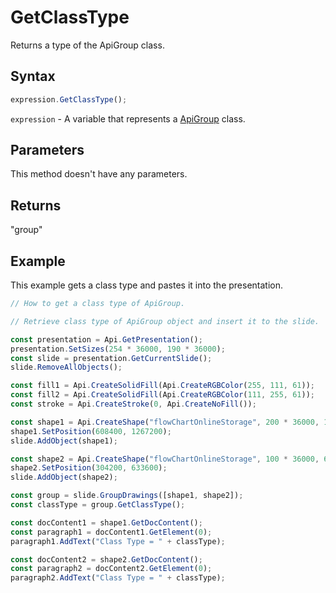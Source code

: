 # GetClassType

Returns a type of the ApiGroup class.

## Syntax

```javascript
expression.GetClassType();
```

`expression` - A variable that represents a [ApiGroup](../ApiGroup.md) class.

## Parameters

This method doesn't have any parameters.

## Returns

"group"

## Example

This example gets a class type and pastes it into the presentation.

```javascript editor-pptx
// How to get a class type of ApiGroup.

// Retrieve class type of ApiGroup object and insert it to the slide.

const presentation = Api.GetPresentation();
presentation.SetSizes(254 * 36000, 190 * 36000);
const slide = presentation.GetCurrentSlide();
slide.RemoveAllObjects();

const fill1 = Api.CreateSolidFill(Api.CreateRGBColor(255, 111, 61));
const fill2 = Api.CreateSolidFill(Api.CreateRGBColor(111, 255, 61));
const stroke = Api.CreateStroke(0, Api.CreateNoFill());

const shape1 = Api.CreateShape("flowChartOnlineStorage", 200 * 36000, 130 * 36000, fill1, stroke);
shape1.SetPosition(608400, 1267200);
slide.AddObject(shape1);

const shape2 = Api.CreateShape("flowChartOnlineStorage", 100 * 36000, 65 * 36000, fill2, stroke);
shape2.SetPosition(304200, 633600);
slide.AddObject(shape2);

const group = slide.GroupDrawings([shape1, shape2]);
const classType = group.GetClassType();

const docContent1 = shape1.GetDocContent();
const paragraph1 = docContent1.GetElement(0);
paragraph1.AddText("Class Type = " + classType);

const docContent2 = shape2.GetDocContent();
const paragraph2 = docContent2.GetElement(0);
paragraph2.AddText("Class Type = " + classType);

```
